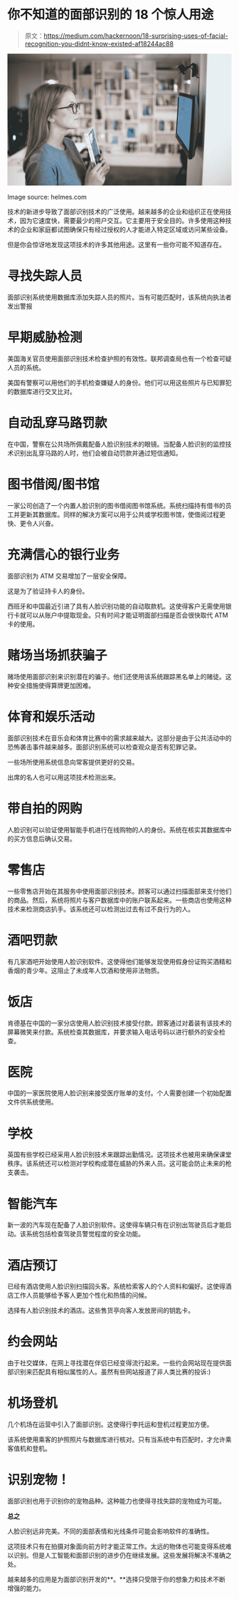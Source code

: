 # 你不知道的面部识别的 18 个惊人用途

> 原文：<https://medium.com/hackernoon/18-surprising-uses-of-facial-recognition-you-didnt-know-existed-af18244ac88>

![](img/ca9ddd049b12484c1aa74537bb8139ac.png)

Image source: helmes.com

技术的新进步导致了面部识别技术的广泛使用。越来越多的企业和组织正在使用技术，因为它速度快，需要最少的用户交互。它主要用于安全目的。许多使用这种技术的企业和家庭都试图确保只有经过授权的人才能进入特定区域或访问某些设备。

但是你会惊讶地发现这项技术的许多其他用途。这里有一些你可能不知道存在。

# 寻找失踪人员

面部识别系统使用数据库添加失踪人员的照片。当有可能匹配时，该系统向执法者发出警报

# 早期威胁检测

美国海关官员使用面部识别技术检查护照的有效性。联邦调查局也有一个检查可疑人员的系统。

美国有警察可以用他们的手机检查嫌疑人的身份。他们可以用这些照片与已知罪犯的数据库进行交叉比对。

# 自动乱穿马路罚款

在中国，警察在公共场所佩戴配备人脸识别技术的眼镜。当配备人脸识别的监控技术识别出乱穿马路的人时，他们会被自动罚款并通过短信通知。

# 图书借阅/图书馆

一家公司创造了一个内置人脸识别的图书借阅图书馆系统。系统扫描持有借书的员工并更新其数据库。同样的解决方案可以用于公共或学校图书馆，使借阅过程更快、更令人兴奋。

# 充满信心的银行业务

面部识别为 ATM 交易增加了一层安全保障。

这是为了验证持卡人的身份。

西班牙和中国最近引进了具有人脸识别功能的自动取款机。这使得客户无需使用银行卡就可以从账户中提取现金。只有时间才能证明面部扫描是否会很快取代 ATM 卡的使用。

# 赌场当场抓获骗子

赌场使用面部识别来识别潜在的骗子。他们还使用该系统跟踪黑名单上的赌徒。这种安全措施使得算牌更加困难。

# 体育和娱乐活动

面部识别技术在音乐会和体育比赛中的需求越来越大。这部分是由于公共活动中的恐怖袭击事件越来越多。面部识别系统可以检查观众是否有犯罪记录。

一些场所使用系统信息向常客提供更好的交易。

出席的名人也可以用这项技术检测出来。

# 带自拍的网购

人脸识别可以验证使用智能手机进行在线购物的人的身份。系统在核实其数据库中的买方信息后确认交易。

# 零售店

一些零售店开始在其服务中使用面部识别技术。顾客可以通过扫描面部来支付他们的商品。然后，系统将照片与客户数据库中的账户联系起来。一些商店也使用这种技术来检测商店扒手。该系统还可以检测出过去有过不良行为的人。

# 酒吧罚款

有几家酒吧开始使用人脸识别软件。这使得他们能够发现使用假身份证购买酒精和香烟的青少年。这阻止了未成年人饮酒和使用非法物质。

# 饭店

肯德基在中国的一家分店使用人脸识别技术接受付款。顾客通过对着装有该技术的屏幕微笑来付款。系统检查其数据库，并要求输入电话号码以进行额外的安全检查。

# 医院

中国的一家医院使用人脸识别来接受医疗账单的支付。个人需要创建一个初始配置文件供系统使用。

# 学校

英国有些学校已经采用人脸识别技术来跟踪出勤情况。这项技术也被用来确保课堂秩序。该系统还可以检测对学校构成潜在威胁的外来人员。这可能会防止未来的枪支袭击。

# 智能汽车

新一波的汽车现在配备了人脸识别软件。这使得车辆只有在识别出驾驶员后才能启动。该系统包括检查驾驶员警觉程度的安全功能。

# 酒店预订

已经有酒店使用人脸识别扫描回头客。系统检索客人的个人资料和偏好。这使得酒店工作人员能够给予客人更加个性化和热情的问候。

选择有人脸识别技术的酒店。这些售货亭向客人发放房间的钥匙卡。

# 约会网站

由于社交媒体，在网上寻找潜在伴侣已经变得流行起来。一些约会网站现在提供面部识别来匹配具有相似属性的人。虽然有些网站报道了非人类比赛的投诉:)

# 机场登机

几个机场在运营中引入了面部识别。这使得行李托运和登机过程更加方便。

该系统使用乘客的护照照片与数据库进行核对。只有当系统中有匹配时，才允许乘客值机和登机。

# 识别宠物！

面部识别也用于识别你的宠物品种。这种能力也使得寻找失踪的宠物成为可能。

**总之**

人脸识别远非完美。不同的面部表情和光线条件可能会影响软件的准确性。

这项技术只有在拍摄对象面向前方时才能正常工作。太远的物体也可能变得系统难以识别。但是人工智能和面部识别的进步仍在继续发展。这些发展将解决不准确之处。

越来越多的应用是为面部识别开发的**。**选择只受限于你的想象力和技术不断增强的能力。